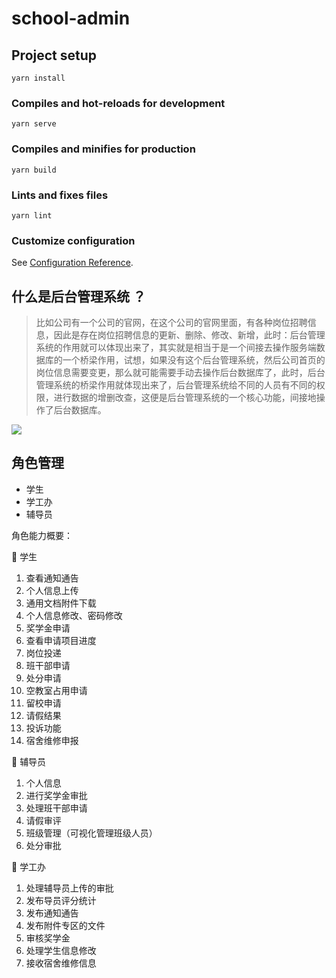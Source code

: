 # school-admin

## Project setup
```
yarn install
```

### Compiles and hot-reloads for development
```
yarn serve
```

### Compiles and minifies for production
```
yarn build
```

### Lints and fixes files
```
yarn lint
```

### Customize configuration
See [Configuration Reference](https://cli.vuejs.org/config/).

## 什么是后台管理系统 ？

> 比如公司有一个公司的官网，在这个公司的官网里面，有各种岗位招聘信息，因此是存在岗位招聘信息的更新、删除、修改、新增，此时：后台管理系统的作用就可以体现出来了，其实就是相当于是一个间接去操作服务端数据库的一个桥梁作用，试想，如果没有这个后台管理系统，然后公司首页的岗位信息需要变更，那么就可能需要手动去操作后台数据库了，此时，后台管理系统的桥梁作用就体现出来了，后台管理系统给不同的人员有不同的权限，进行数据的增删改查，这便是后台管理系统的一个核心功能，间接地操作了后台数据库。

![](https://pic.imgdb.cn/item/65f595319f345e8d03ee5a26.png)

## 角色管理

+ 学生
+ 学工办
+ 辅导员

角色能力概要：

🐼 学生

1. 查看通知通告
2. 个人信息上传
3. 通用文档附件下载
4. 个人信息修改、密码修改
5. 奖学金申请
6. 查看申请项目进度
7. 岗位投递
8. 班干部申请
9. 处分申请
10. 空教室占用申请
11. 留校申请
12. 请假结果
13. 投诉功能
15. 宿舍维修申报

🐼 辅导员

1. 个人信息
2. 进行奖学金审批
3. 处理班干部申请
4. 请假审评
5. 班级管理（可视化管理班级人员）
6. 处分审批

🐼 学工办

1. 处理辅导员上传的审批
2. 发布导员评分统计
3. 发布通知通告
4. 发布附件专区的文件
5. 审核奖学金
6. 处理学生信息修改
7. 接收宿舍维修信息
